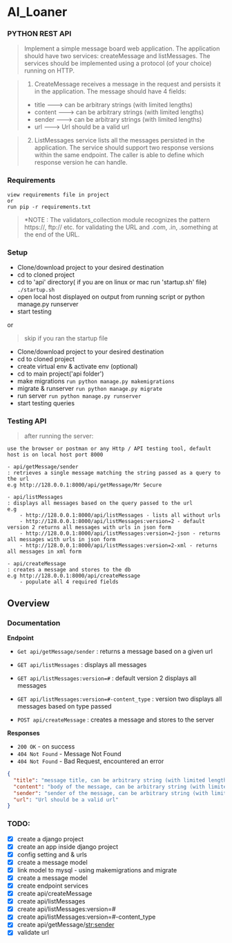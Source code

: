 # AI_Loaner

### PYTHON REST API
> Implement a simple message board web application. The application should have two services: createMessage
and listMessages. The services should be implemented using a protocol (of your choice) running on HTTP.

> 1. CreateMessage receives a message in the request and persists it in the application. The message should have 4 fields: 
> - title     ---> can be arbitrary strings (with limited lengths)
> - content   ---> can be arbitrary strings (with limited lengths)
> - sender    ---> can be arbitrary strings (with limited lengths)
> - url       ---> Url should be a valid url

> 2. ListMessages service lists all the messages persisted in the application. The service should support two response versions within the same endpoint. The caller is able to define which response version he can handle.

### Requirements
``` 
view requirements file in project
or
run pip -r requirements.txt
```
> *NOTE : The validators_collection module recognizes the pattern https://, ftp://  etc. for validating the URL and .com, .in, .something at the end of the URL.

### Setup
- Clone/download project to your desired destination 
- cd to cloned project
- cd to 'api' directory( if you are on linux or mac run 'startup.sh' file)
  ``` ./startup.sh ```
- open local host displayed on output from running script or python manage.py runserver
- start testing

or 

> skip if you ran the startup file
- Clone/download project to your desired destination 
- cd to cloned project
- create virtual env & activate env (optional)
- cd to main project('api folder') 
- make migrations
  ``` run python manage.py makemigrations ```
- migrate & runserver
  ``` run python manage.py migrate ```
- run server
  ``` run python manage.py runserver ```
- start testing queries 

### Testing API
> after running the server:
```
use the browser or postman or any Http / API testing tool, default host is on local host port 8000

- api/getMessage/sender
: retrieves a single message matching the string passed as a query to the url
e.g http://128.0.0.1:8000/api/getMessage/Mr Secure

- api/listMessages
: displays all messages based on the query passed to the url
e.g
    - http://128.0.0.1:8000/api/listMessages - lists all without urls
    - http://128.0.0.1:8000/api/listMessages:version=2 - default version 2 returns all messages with urls in json form
    - http://128.0.0.1:8000/api/listMessages:version=2-json - returns all messages with urls in json form
    - http://128.0.0.1:8000/api/listMessages:version=2-xml - returns all messages in xml form

- api/createMessage
: creates a message and stores to the db
e.g http://128.0.0.1:8000/api/createMessage
    - populate all 4 required fields
```


## Overview
### Documentation   

**Endpoint**

- `Get api/getMessage/sender` : returns a message based on a given url

- `GET api/listMessages` : displays all messages

- `GET api/listMessages:version=#` : default version 2 displays all messages

- `GET api/listMessages:version=#-content_type` : version two displays all messages based on type passed

- `POST api/createMessage` : creates a message and stores to the server

**Responses**
 - `200 OK` - on success
 - `404 Not Found` - Message Not Found
 - `404 Not Found` - Bad Request, encountered an error

```json
{
  "title": "message title, can be arbitrary string (with limited lengths)",
  "content": "body of the message, can be arbitrary string (with limited lengths)",
  "sender": "sender of the message, can be arbitrary string (with limited lengths)",
  "url": "Url should be a valid url"
}
```

### TODO:

- [x] create a django project
- [x] create an app inside django project
- [x] config setting and & urls
- [x] create a message model
- [x] link model to mysql - using makemigrations and migrate
- [x] create a message model
- [x] create endpoint services
- [x] create api/createMessage
- [x] create api/listMessages
- [x] create api/listMessages:version=#
- [x] create api/listMessages:version=#-content_type
- [x] create api/getMessage/<str:sender>
- [x] validate url
